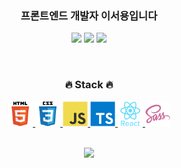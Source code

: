 <div align=center>
  
  ### 프론트엔드 개발자 이서용입니다
  
  <a href="https://velog.io/@sy3783" target="_blank"><img src="https://img.shields.io/badge/Velog-20c997?style=flat-square&logo=Vimeo&logoColor=white"/></a>
  <a href="https://bit.ly/3DUC7Ci" target="_blank"><img src="https://img.shields.io/badge/Resume-4381E4?style=flat-square&logo=Notion&logoColor=white"/></a>
  <a href="mailto:sy3783@gmail.com?subject=서용님 반갑습니다!" target="_blank"><img src="https://img.shields.io/badge/Gmail-EA4335?style=flat-square&logo=Gmail&logoColor=white"/></a>
<!--   <a href="https://hits.seeyoufarm.com"><img src="https://hits.seeyoufarm.com/api/count/incr/badge.svg?url=https%3A%2F%2Fgithub.com%2Fseoyong-lee&count_bg=%23555555&title_bg=%23555555&icon=&icon_color=%23E7E7E7&title=hits&edge_flat=true"/></a> -->
  <br/> 
  
  ### :fire: Stack :fire:

<!--     <a href="https://www.typescriptlang.org/" target="_blank"><img src="https://img.shields.io/badge/TypeScript-3178C6?style=flat-square&logo=React&logoColor=white"/></a>
    <a href="https://reactjs.org/" target="_blank"><img src="https://img.shields.io/badge/React-61DAFB?style=flat-square&logo=React&logoColor=white"/></a>
    <a href="https://sass-lang.com/" target="_blank"><img src="https://img.shields.io/badge/Sass-CC6699?style=flat-square&logo=React&logoColor=white"/></a>
     -->
    
  <p align="center"> 
    <a href="https://www.w3.org/html/" target="_blank"> 
      <img src="https://raw.githubusercontent.com/devicons/devicon/master/icons/html5/html5-original-wordmark.svg" alt="html5" width="40" height="40"/> 
    </a> 
    <a href="https://www.w3schools.com/css/" target="_blank"> 
      <img src="https://raw.githubusercontent.com/devicons/devicon/master/icons/css3/css3-original-wordmark.svg" alt="css3" width="40" height="40"/> 
    </a> 
    <a href="https://developer.mozilla.org/en-US/docs/Web/JavaScript" target="_blank"> 
      <img src="https://raw.githubusercontent.com/devicons/devicon/master/icons/javascript/javascript-original.svg" alt="javascript" width="40" height="40"/> 
    </a> 
    <a href="https://www.typescriptlang.org/" target="_blank"> 
      <img src="https://raw.githubusercontent.com/devicons/devicon/master/icons/typescript/typescript-original.svg" alt="typescript" width="40" height="40"/> 
    </a> 
    <a href="https://reactjs.org/" target="_blank"> 
      <img src="https://raw.githubusercontent.com/devicons/devicon/master/icons/react/react-original-wordmark.svg" alt="react" width="40" height="40"/> 
    </a> 
<!--     <a href="https://redux.js.org" target="_blank"> 
      <img src="https://raw.githubusercontent.com/devicons/devicon/master/icons/redux/redux-original.svg" alt="redux" width="40" height="40"/> 
    </a> 
    <a href="https://www.mysql.com/" target="_blank"> 
      <img src="https://raw.githubusercontent.com/devicons/devicon/master/icons/mysql/mysql-original-wordmark.svg" alt="mysql" width="40" height="40"/> 
    </a> -->
    <a href="https://sass-lang.com" target="_blank"> 
      <img src="https://raw.githubusercontent.com/devicons/devicon/master/icons/sass/sass-original.svg" alt="sass" width="40" height="40"/> 
    </a> 
<!--       <a href="https://git-scm.com/" target="_blank"> 
      <img src="https://www.vectorlogo.zone/logos/git-scm/git-scm-icon.svg" alt="git" width="40" height="40"/> 
    </a> -->
<!--     <a href="https://www.figma.com/" target="_blank"> 
      <img src="https://www.vectorlogo.zone/logos/figma/figma-icon.svg" alt="figma" width="40" height="40"/> 
    </a>  -->
<!--     <a href="https://www.docker.com/" target="_blank"> 
      <img src="https://raw.githubusercontent.com/devicons/devicon/master/icons/docker/docker-original-wordmark.svg" alt="docker" width="40" height="40"/> 
    </a>  -->
<!--     <a href="https://firebase.google.com/" target="_blank"> 
      <img src="https://www.vectorlogo.zone/logos/firebase/firebase-icon.svg" alt="firebase" width="40" height="40"/> 
    </a>  -->
<!--     <a href="https://flutter.dev" target="_blank"> 
      <img src="https://www.vectorlogo.zone/logos/flutterio/flutterio-icon.svg" alt="flutter" width="40" height="40"/> 
    </a>  -->
<!--     <a href="https://graphql.org" target="_blank"> 
      <img src="https://www.vectorlogo.zone/logos/graphql/graphql-icon.svg" alt="graphql" width="40" height="40"/> 
    </a> -->
<!--     <a href="https://www.python.org" target="_blank"> 
      <img src="https://raw.githubusercontent.com/devicons/devicon/master/icons/python/python-original.svg" alt="python" width="40" height="40"/> 
    </a>  -->
<!--     <a href="https://www.adobe.com/in/products/illustrator.html" target="_blank"> 
      <img src="https://www.vectorlogo.zone/logos/adobe_illustrator/adobe_illustrator-icon.svg" alt="illustrator" width="40" height="40"/> 
    </a> 
    <a href="https://www.adobe.com/products/xd.html" target="_blank"> 
      <img src="https://cdn.worldvectorlogo.com/logos/adobe-xd.svg" alt="xd" width="40" height="40"/> 
    </a> -->
<!--     <a href="https://www.sketch.com/" target="_blank"> 
      <img src="https://www.vectorlogo.zone/logos/sketchapp/sketchapp-icon.svg" alt="sketch" width="40" height="40"/> 
    </a>  -->
<!--     <a href="https://vuejs.org/" target="_blank"> 
      <img src="https://raw.githubusercontent.com/devicons/devicon/master/icons/vuejs/vuejs-original-wordmark.svg" alt="vuejs" width="40" height="40"/> 
    </a>  -->
  </p>  <br/>

  <div align=center>
    <img src="https://github-readme-stats.vercel.app/api?username=seoyong-lee&show_icons=true&&hide=stars,contribs&custom_title=GitHub Stats&title_color=69A6F8&text_color=CAD1D8&bg_color=0E1116&border_color=31363C&icon_color=CAD1D8" />
  </div>
<!--   <div align=center>
    <img src="https://github-readme-stats.vercel.app/api/top-langs/?username=anuraghazra&layout=compact&langs_count=4&card_width=445&title_color=69A6F8&text_color=CAD1D8&border_color=31363C&bg_color=0E1116" />
  </div> -->
  <br/>
  
</div>
